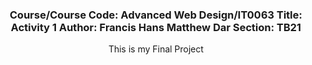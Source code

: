 <div align="center">
  

  <h3 align="center">Course/Course Code: Advanced Web Design/IT0063
Title: Activity 1
Author: Francis Hans Matthew Dar
Section: TB21</h3>
</div>
<div align="center">
  This is my Final Project
</div>



